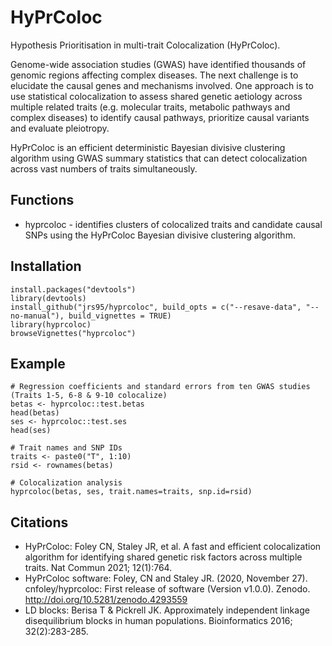 # HyPrColoc
Hypothesis Prioritisation in multi-trait Colocalization (HyPrColoc).

Genome-wide association studies (GWAS) have identified thousands of genomic regions affecting complex diseases. The next challenge is to elucidate the causal genes and mechanisms involved. One approach is to use statistical colocalization to assess shared genetic aetiology across multiple related traits (e.g. molecular traits, metabolic pathways and complex diseases) to identify causal pathways, prioritize causal variants and evaluate pleiotropy.

HyPrColoc is an efficient deterministic Bayesian divisive clustering algorithm using GWAS summary statistics that can detect colocalization across vast numbers of traits simultaneously.

## Functions
* hyprcoloc - identifies clusters of colocalized traits and candidate causal SNPs using the HyPrColoc Bayesian divisive clustering algorithm.

## Installation
```
install.packages("devtools")
library(devtools)
install_github("jrs95/hyprcoloc", build_opts = c("--resave-data", "--no-manual"), build_vignettes = TRUE)
library(hyprcoloc)
browseVignettes("hyprcoloc")
```

## Example
```
# Regression coefficients and standard errors from ten GWAS studies (Traits 1-5, 6-8 & 9-10 colocalize)  
betas <- hyprcoloc::test.betas  
head(betas)  
ses <- hyprcoloc::test.ses  
head(ses)  
  
# Trait names and SNP IDs  
traits <- paste0("T", 1:10)  
rsid <- rownames(betas)  

# Colocalization analysis  
hyprcoloc(betas, ses, trait.names=traits, snp.id=rsid)  
```

## Citations
* HyPrColoc: Foley CN, Staley JR, et al. A fast and efficient colocalization algorithm for identifying shared genetic risk factors across multiple traits. Nat Commun 2021; 12(1):764.
* HyPrColoc software: Foley, CN and Staley JR. (2020, November 27). cnfoley/hyprcoloc: First release of software (Version v1.0.0). Zenodo. http://doi.org/10.5281/zenodo.4293559
* LD blocks: Berisa T & Pickrell JK. Approximately independent linkage disequilibrium blocks in human populations. Bioinformatics 2016; 32(2):283-285.
